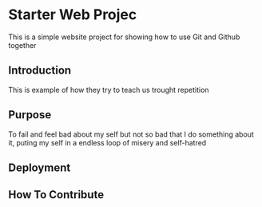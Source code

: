 # Starter Web Projec
 
 This is a simple website project for showing how to use Git and Github together

## Introduction

This is example of how they try to teach us trought repetition

## Purpose

To fail and feel bad about my self but not so bad that I do something about it, puting my self in a endless loop of misery and self-hatred

## Deployment

## How To Contribute